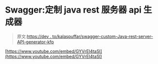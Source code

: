 # Swagger:定制 java rest 服务器 api 生成器

> 原文:[https://dev . to/kalaspuffar/swagger-custom-Java-rest-server-API-generator-kfp](https://dev.to/kalaspuffar/swagger-custom-java-rest-server-api-generator-kfp)

[https://www.youtube.com/embed/GYVrEI4taSI](https://www.youtube.com/embed/GYVrEI4taSI)